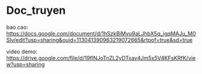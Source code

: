 # Doc_truyen

bao cao:
https://docs.google.com/document/d/1hSzkBiMvu9aLJhbX5q_igqMAJu_M0Slv/edit?usp=sharing&ouid=113041390963219072665&rtpof=true&sd=true

video demo:
https://drive.google.com/file/d/19flNJoTnZL2yDTxav4Jm5x5V4KFsKRfK/view?usp=sharing
